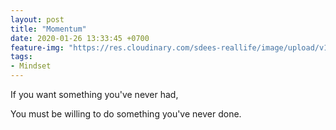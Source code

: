 ```yaml
---
layout: post
title: "Momentum"
date: 2020-01-26 13:33:45 +0700
feature-img: "https://res.cloudinary.com/sdees-reallife/image/upload/v1555658919/sample_feature_img.png"
tags:
- Mindset
---
```

If you want something you've never had,

<i class="fa fa-child" style="color:plum"></i>

You must be willing to do something you've never done.
